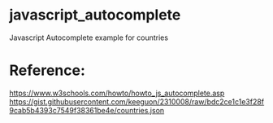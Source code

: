 # javascript_autocomplete
Javascript Autocomplete example for countries

# Reference:

https://www.w3schools.com/howto/howto_js_autocomplete.asp
https://gist.githubusercontent.com/keeguon/2310008/raw/bdc2ce1c1e3f28f9cab5b4393c7549f38361be4e/countries.json
